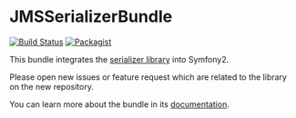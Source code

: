 JMSSerializerBundle
===================


[![Build Status](https://travis-ci.org/schmittjoh/JMSSerializerBundle.png)](https://travis-ci.org/schmittjoh/JMSSerializerBundle)
[![Packagist](https://img.shields.io/packagist/v/jms/serializer-bundle.svg)](https://packagist.org/packages/schmittjoh/JMSSerializerBundle)

This bundle integrates the [serializer library](https://github.com/schmittjoh/serializer) into Symfony2.

Please open new issues or feature request which are related to the library on the new repository.

You can learn more about the bundle in its [documentation](http://jmsyst.com/bundles/JMSSerializerBundle).
